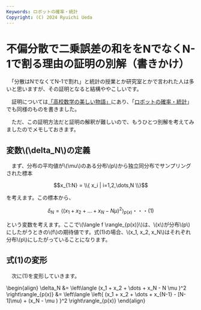 ```yaml
---
Keywords: ロボットの確率・統計
Copyright: (C) 2024 Ryuichi Ueda
---
```


# 不偏分散で二乗誤差の和ををNでなくN-1で割る理由の証明の別解（書きかけ）

　「分散はNでなくてN-1で割れ」と統計の授業とか研究室とかで言われた人は多いと思いますが、その証明となると結構ややこしいです。

　証明については[「高校数学の美しい物語」](https://manabitimes.jp/math/1035)にあり、「[ロボットの確率・統計](https://amzn.to/4eYBEk4)」でも同様のものを書きました。

　ただ、この証明方法だと証明の解釈が難しいので、もうひとつ別解を考えてみましたのでメモしておきます。

## 変数\\(\delta_N\\)の定義


　まず、分布の平均値が\\(\mu\\)のある分布\\(p\\)から独立同分布でサンプリングされた標本

$$x_{1:N} = \\{ x_i | i=1,2,\dots,N \\}$$

を考えます。この標本から、

$$\delta_N = \left\langle (x_1 + x_2 + \dots + x_N - N \mu )^2 \right\rangle_{p(x)}\text{・・・(1)}$$
 
という変数を考えます。ここで\\(\langle f \rangle_{p(x)}\\)は、\\(x\\)が分布\\(p\\)にしたがうときの\\(f\\)の期待値です。式(1)の場合、\\(x_1, x_2, x_N\\)はそれぞれ分布\\(p\\)にしたがっていることになります。

## 式(1)の変形

　次に(1)を変形していきます。

\begin{align}
\delta_N &= \left\langle (x_1 + x_2 + \dots + x_N - N \mu )^2 \right\rangle_{p(x)}
&= \left\langle \left\{ (x_1 + x_2 + \dots + x_{N-1} - [N-1]\mu) + (x_N - \mu ) \}^2 \right\rangle_{p(x)}
\end{align}
